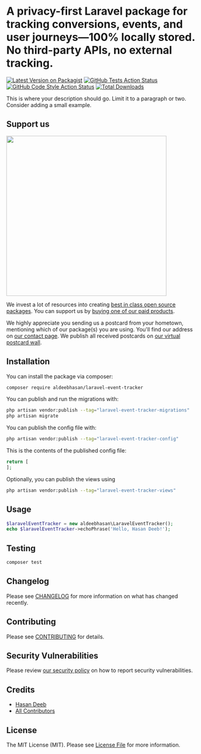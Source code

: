 # A privacy-first Laravel package for tracking conversions, events, and user journeys—100% locally stored. No third-party APIs, no external tracking.

[![Latest Version on Packagist](https://img.shields.io/packagist/v/aldeebhasan/laravel-event-tracker.svg?style=flat-square)](https://packagist.org/packages/aldeebhasan/laravel-event-tracker)
[![GitHub Tests Action Status](https://img.shields.io/github/actions/workflow/status/aldeebhasan/laravel-event-tracker/run-tests.yml?branch=master&label=tests&style=flat-square)](https://github.com/aldeebhasan/laravel-event-tracker/actions?query=workflow%3Arun-tests+branch%3Amain)
[![GitHub Code Style Action Status](https://img.shields.io/github/actions/workflow/status/aldeebhasan/laravel-event-tracker/fix-php-code-style-issues.yml?branch=master&label=code%20style&style=flat-square)](https://github.com/aldeebhasan/laravel-event-tracker/actions?query=workflow%3A"Fix+PHP+code+style+issues"+branch%3Amain)
[![Total Downloads](https://img.shields.io/packagist/dt/aldeebhasan/laravel-event-tracker.svg?style=flat-square)](https://packagist.org/packages/aldeebhasan/laravel-event-tracker)

This is where your description should go. Limit it to a paragraph or two. Consider adding a small example.

## Support us

[<img src="https://github-ads.s3.eu-central-1.amazonaws.com/laravel-event-tracker.jpg?t=1" width="419px" />](https://spatie.be/github-ad-click/laravel-event-tracker)

We invest a lot of resources into creating [best in class open source packages](https://spatie.be/open-source). You can support us by [buying one of our paid products](https://spatie.be/open-source/support-us).

We highly appreciate you sending us a postcard from your hometown, mentioning which of our package(s) you are using. You'll find our address on [our contact page](https://spatie.be/about-us). We publish all received postcards on [our virtual postcard wall](https://spatie.be/open-source/postcards).

## Installation

You can install the package via composer:

```bash
composer require aldeebhasan/laravel-event-tracker
```

You can publish and run the migrations with:

```bash
php artisan vendor:publish --tag="laravel-event-tracker-migrations"
php artisan migrate
```

You can publish the config file with:

```bash
php artisan vendor:publish --tag="laravel-event-tracker-config"
```

This is the contents of the published config file:

```php
return [
];
```

Optionally, you can publish the views using

```bash
php artisan vendor:publish --tag="laravel-event-tracker-views"
```

## Usage

```php
$laravelEventTracker = new aldeebhasan\LaravelEventTracker();
echo $laravelEventTracker->echoPhrase('Hello, Hasan Deeb!');
```

## Testing

```bash
composer test
```

## Changelog

Please see [CHANGELOG](CHANGELOG.md) for more information on what has changed recently.

## Contributing

Please see [CONTRIBUTING](CONTRIBUTING.md) for details.

## Security Vulnerabilities

Please review [our security policy](../../security/policy) on how to report security vulnerabilities.

## Credits

- [Hasan Deeb](https://github.com/aldeebhasan)
- [All Contributors](../../contributors)

## License

The MIT License (MIT). Please see [License File](LICENSE.md) for more information.
